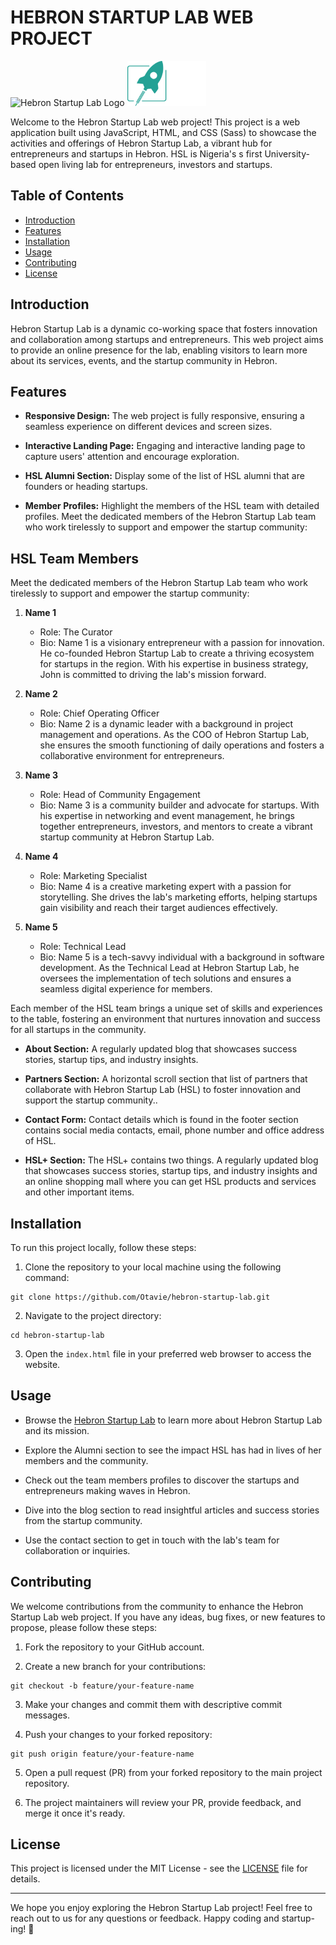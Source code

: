 # HEBRON STARTUP LAB WEB PROJECT

![Hebron Startup Lab Logo](../hebron-startup-lab/img/hsl_logo.png)
![Hebron Startup Lab Logo](https://github.com/Otavie/hebron-startup-lab/blob/main/img/greenhslLogo.png)

Welcome to the Hebron Startup Lab web project! This project is a web application built using JavaScript, HTML, and CSS (Sass) to showcase the activities and offerings of Hebron Startup Lab, a vibrant hub for entrepreneurs and startups in Hebron. HSL is Nigeria's s first University-based open living lab for entrepreneurs, investors and startups.

## Table of Contents

- [Introduction](#introduction)
- [Features](#features)
- [Installation](#installation)
- [Usage](#usage)
- [Contributing](#contributing)
- [License](#license)

## Introduction

Hebron Startup Lab is a dynamic co-working space that fosters innovation and collaboration among startups and entrepreneurs. This web project aims to provide an online presence for the lab, enabling visitors to learn more about its services, events, and the startup community in Hebron.

## Features

- **Responsive Design:** The web project is fully responsive, ensuring a seamless experience on different devices and screen sizes.

- **Interactive Landing Page:** Engaging and interactive landing page to capture users' attention and encourage exploration.

- **HSL Alumni Section:** Display some of the list of HSL alumni that are founders or heading startups.

- **Member Profiles:** Highlight the members of the HSL team with detailed profiles. Meet the dedicated members of the Hebron Startup Lab team who work tirelessly to support and empower the startup community:  

## HSL Team Members

Meet the dedicated members of the Hebron Startup Lab team who work tirelessly to support and empower the startup community:

1. **Name 1**
   - Role: The Curator
   - Bio: Name 1 is a visionary entrepreneur with a passion for innovation. He co-founded Hebron Startup Lab to create a thriving ecosystem for startups in the region. With his expertise in business strategy, John is committed to driving the lab's mission forward.

2. **Name 2**
   - Role: Chief Operating Officer
   - Bio: Name 2 is a dynamic leader with a background in project management and operations. As the COO of Hebron Startup Lab, she ensures the smooth functioning of daily operations and fosters a collaborative environment for entrepreneurs.

3. **Name 3**
   - Role: Head of Community Engagement
   - Bio: Name 3 is a community builder and advocate for startups. With his expertise in networking and event management, he brings together entrepreneurs, investors, and mentors to create a vibrant startup community at Hebron Startup Lab.

4. **Name 4**
   - Role: Marketing Specialist
   - Bio: Name 4 is a creative marketing expert with a passion for storytelling. She drives the lab's marketing efforts, helping startups gain visibility and reach their target audiences effectively.

5. **Name 5**
   - Role: Technical Lead
   - Bio: Name 5 is a tech-savvy individual with a background in software development. As the Technical Lead at Hebron Startup Lab, he oversees the implementation of tech solutions and ensures a seamless digital experience for members.

Each member of the HSL team brings a unique set of skills and experiences to the table, fostering an environment that nurtures innovation and success for all startups in the community.

- **About Section:** A regularly updated blog that showcases success stories, startup tips, and industry insights.

- **Partners Section:** A horizontal scroll section that list of partners that collaborate with Hebron Startup Lab (HSL) to foster innovation and support the startup community..

- **Contact Form:** Contact details which is found in the footer section contains social media contacts, email, phone number and office address of HSL.

- **HSL+ Section:** The HSL+ contains two things. A regularly updated blog that showcases success stories, startup tips, and industry insights and an online shopping mall where you can get HSL products and services and other important items.

## Installation

To run this project locally, follow these steps:

1. Clone the repository to your local machine using the following command:

```
git clone https://github.com/Otavie/hebron-startup-lab.git
```

2. Navigate to the project directory:

```
cd hebron-startup-lab
```

3. Open the `index.html` file in your preferred web browser to access the website.

## Usage

- Browse the [Hebron Startup Lab](https://hebron-startup-lab.netlify.app/) to learn more about Hebron Startup Lab and its mission.

- Explore the Alumni section to see the impact HSL has had in lives of her members and the community.

- Check out the team members profiles to discover the startups and entrepreneurs making waves in Hebron.

- Dive into the blog section to read insightful articles and success stories from the startup community.

- Use the contact section to get in touch with the lab's team for collaboration or inquiries.

## Contributing

We welcome contributions from the community to enhance the Hebron Startup Lab web project. If you have any ideas, bug fixes, or new features to propose, please follow these steps:

1. Fork the repository to your GitHub account.

2. Create a new branch for your contributions:

```
git checkout -b feature/your-feature-name
```

3. Make your changes and commit them with descriptive commit messages.

4. Push your changes to your forked repository:

```
git push origin feature/your-feature-name
```

5. Open a pull request (PR) from your forked repository to the main project repository.

6. The project maintainers will review your PR, provide feedback, and merge it once it's ready.

## License

This project is licensed under the MIT License - see the [LICENSE](./LICENSE) file for details.

---

We hope you enjoy exploring the Hebron Startup Lab project! Feel free to reach out to us for any questions or feedback. Happy coding and startup-ing! 🚀